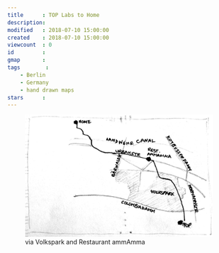 ```yaml
---
title      : TOP Labs to Home
description: 
modified   : 2018-07-10 15:00:00
created    : 2018-07-10 15:00:00
viewcount  : 0
id         : 
gmap       : 
tags        :
    - Berlin
    - Germany
    - hand drawn maps
stars      : 
---
```


<figure>
    <img src="img/top-to-home.jpg">
    <figcaption>via Volkspark and Restaurant ammAmma</figcaption>
</figure>


